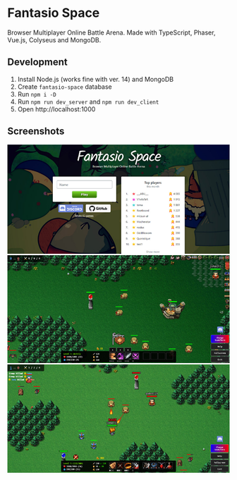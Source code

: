 # Fantasio Space
Browser Multiplayer Online Battle Arena. Made with TypeScript, Phaser, Vue.js, Colyseus and MongoDB.

## Development
1. Install Node.js (works fine with ver. 14) and MongoDB
2. Create ```fantasio-space``` database
3. Run ```npm i -D```
4. Run ```npm run dev_server``` and ```npm run dev_client```
5. Open http://localhost:1000

## Screenshots
![Screenshot](doc/images/screenshot-1.jpg)
![Screenshot](doc/images/screenshot-2.jpg)
![Screenshot](doc/images/screenshot-3.jpg)
